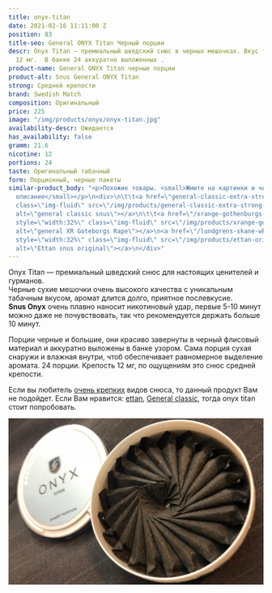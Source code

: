 ```yaml
---
title: onyx-titan
date: 2021-02-16 11:11:00 Z
position: 83
title-seo: General ONYX Titan Черный порции
descr: Onyx Titan — премиальный шведский снюс в черных мешочках. Вкус табачный. Крепость
  12 мг.  В банке 24 аккуратно выложенных .
product-name: General ONYX Titan черные порции
product-alt: Snus General ONYX Titan
strong: Средней крепости
brand: Swedish Match
composition: Оригинальный
price: 225
image: "/img/products/onyx/onyx-titan.jpg"
availability-descr: Ожидается
has_availability: false
gramm: 21.6
nicotine: 12
portions: 24
taste: Оригинальный табачный
form: Порционный, черные пакеты
similar-product_body: "<p>Похожие товары. <small>Жмите на картинки и читайте полное
  описание</small></p>\n<div>\n\t\t<a href=\"general-classic-extra-strong\"><img style=\"width:32%\"
  class=\"img-fluid\" src=\"/img/products/general-classic-extra-strong-portion.png\"
  alt=\"general classic snus\"></a>\n\t\t<a href=\"/xrange-gothenburgs-rape-slim-white-strong-portion-snus\"><img
  style=\"width:32%\" class=\"img-fluid\" src=\"/img/products/xrange-gothenburgs-rape-slim-white-strong-snus.jpg\"
  alt=\"general XR Goteborgs Rape\"></a>\n<a href=\"/lundgrens-skane-white-portion-snus\"><img
  style=\"width:32%\" class=\"img-fluid\" src=\"/img/products/ettan-original-portion.png\"
  alt=\"Ettan snus original\"></a>\n</div>"
---
```


Onyx Titan — премиальный шведский снюс для настоящих ценителей и гурманов.<br>
Черные сухие мешочки очень высокого качества с уникальным табачным вкусом, аромат длится долго, приятное послевкусие.<br>
**Snus Onyx** очень плавно наносит никотиновый удар, первые 5-10 минут можно даже не почувствовать, так что рекомендуется держать больше 10 минут.

Порции черные и большие, они красиво завернуты в черный флисовый материал и аккуратно выложены в банке узором. Сама порция сухая снаружи и влажная внутри, чтоб обеспечивает   равномерное выделение аромата.
24 порции. Крепость 12 мг, по ощущениям это снюс средней крепости.

Если вы любитель [очень крепких](/ultra-strong) видов снюса, то данный продукт Вам не подойдет. Если Вам нравится: [ettan](/ettan-original-portion), [General classic](/general-classic-extra-strong), тогда onyx titan стоит попробовать.
<div class="mb-3">
<img class="img-fluid" src="/img/products/onyx/onyx-titan-open.jpg" alt="Снюс оникс титан">
</div>